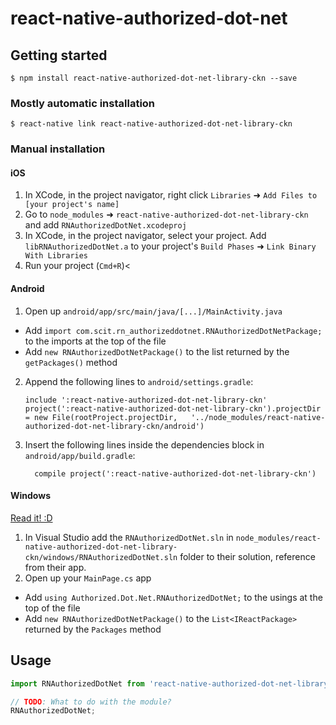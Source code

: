 
# react-native-authorized-dot-net

## Getting started

`$ npm install react-native-authorized-dot-net-library-ckn --save`

### Mostly automatic installation

`$ react-native link react-native-authorized-dot-net-library-ckn`

### Manual installation


#### iOS

1. In XCode, in the project navigator, right click `Libraries` ➜ `Add Files to [your project's name]`
2. Go to `node_modules` ➜ `react-native-authorized-dot-net-library-ckn` and add `RNAuthorizedDotNet.xcodeproj`
3. In XCode, in the project navigator, select your project. Add `libRNAuthorizedDotNet.a` to your project's `Build Phases` ➜ `Link Binary With Libraries`
4. Run your project (`Cmd+R`)<

#### Android

1. Open up `android/app/src/main/java/[...]/MainActivity.java`
  - Add `import com.scit.rn_authorizeddotnet.RNAuthorizedDotNetPackage;` to the imports at the top of the file
  - Add `new RNAuthorizedDotNetPackage()` to the list returned by the `getPackages()` method
2. Append the following lines to `android/settings.gradle`:
  	```
  	include ':react-native-authorized-dot-net-library-ckn'
  	project(':react-native-authorized-dot-net-library-ckn').projectDir = new File(rootProject.projectDir, 	'../node_modules/react-native-authorized-dot-net-library-ckn/android')
  	```
3. Insert the following lines inside the dependencies block in `android/app/build.gradle`:
  	```
      compile project(':react-native-authorized-dot-net-library-ckn')
  	```

#### Windows
[Read it! :D](https://github.com/ReactWindows/react-native)

1. In Visual Studio add the `RNAuthorizedDotNet.sln` in `node_modules/react-native-authorized-dot-net-library-ckn/windows/RNAuthorizedDotNet.sln` folder to their solution, reference from their app.
2. Open up your `MainPage.cs` app
  - Add `using Authorized.Dot.Net.RNAuthorizedDotNet;` to the usings at the top of the file
  - Add `new RNAuthorizedDotNetPackage()` to the `List<IReactPackage>` returned by the `Packages` method


## Usage
```javascript
import RNAuthorizedDotNet from 'react-native-authorized-dot-net-library-ckn';

// TODO: What to do with the module?
RNAuthorizedDotNet;
```
  
